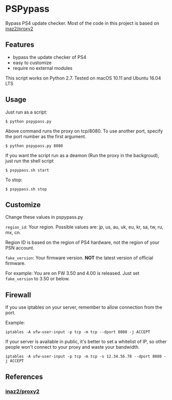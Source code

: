 # PSPypass

Bypass PS4 update checker. Most of the code in this project is based on [inaz2/proxy2](https://github.com/inaz2/proxy2)


## Features

* bypass the update checker of PS4
* easy to customize
* require no external modules

This script works on Python 2.7. Tested on macOS 10.11 and Ubuntu 16.04 LTS

## Usage

Just run as a script:

```$ python pspypass.py```

Above command runs the proxy on tcp/8080.
To use another port, specify the port number as the first argument.

```$ python pspypass.py 8080```

If you want the script run as a deamon (Run the proxy in the backgroud), just run the shell script

```$ pspypass.sh start```

To stop:

```$ pspypass.sh stop```

## Customize

Change these values in pspypass.py

`region_id`: Your region. Possible values are: jp, us, au, uk, eu, kr, sa, tw, ru, mx, cn. 

Region ID is based on the region of PS4 hardware, not the region of your PSN account.


`fake_version`: Your firmware version. <b>NOT</b> the latest version of official firmware. 

For example: You are on FW 3.50 and 4.00 is released. Just set `fake_version` to 3.50 or below.


## Firewall

If you use iptables on your server, remember to allow connection from the port. 

Example:

```
iptables -A ufw-user-input -p tcp -m tcp --dport 8080 -j ACCEPT
```

If your server is available in public, it's better to set a whitelist of IP, so other people won't connect to your proxy and waste your bandwidth.


```
iptables -A ufw-user-input -p tcp -m tcp -s 12.34.56.78 --dport 8080 -j ACCEPT
```

## References

### [inaz2/proxy2](https://github.com/inaz2/proxy2)
